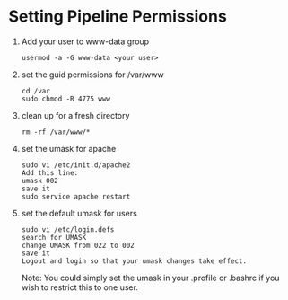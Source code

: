 # Setting Pipeline Permissions

1. Add your user to www-data group
    ```
    usermod -a -G www-data <your user>
    ```

2. set the guid permissions for /var/www
    ```
    cd /var
    sudo chmod -R 4775 www 
    ```
    
3. clean up for a fresh directory
    ```
    rm -rf /var/www/* 
    ```
    
4. set the umask for apache 
    ```
    sudo vi /etc/init.d/apache2
    Add this line: 
    umask 002
    save it
    sudo service apache restart
    ```

5. set the default umask for users
    ```
    sudo vi /etc/login.defs
    search for UMASK
    change UMASK from 022 to 002
    save it
    Logout and login so that your umask changes take effect.
    ```

    Note: You could simply set the umask in your .profile or .bashrc if you wish to restrict this to one user.

